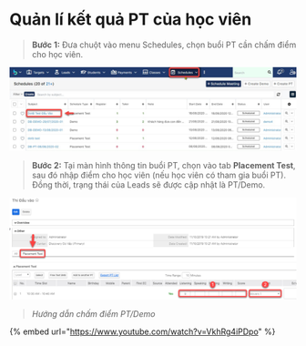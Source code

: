 # Quản lí kết quả PT của học viên

> **Bước 1:** Đưa chuột vào menu Schedules, chọn buổi PT cần chấm điểm cho học viên.

![](<../../.gitbook/assets/Schedule4 (1).jpg>)

> **Bước 2:**&#x20;
> Tại màn hình thông tin buổi PT, chọn vào tab **Placement Test**, sau đó nhập điểm cho học viên (nếu học viên có tham gia buổi PT). Đồng thời, trạng thái của Leads sẽ được cập nhật là PT/Demo.

![](../../.gitbook/assets/KQ2.png)

> _Hướng dẫn chấm điểm PT/Demo_

{% embed url="https://www.youtube.com/watch?v=VkhRg4iPDpo" %}

